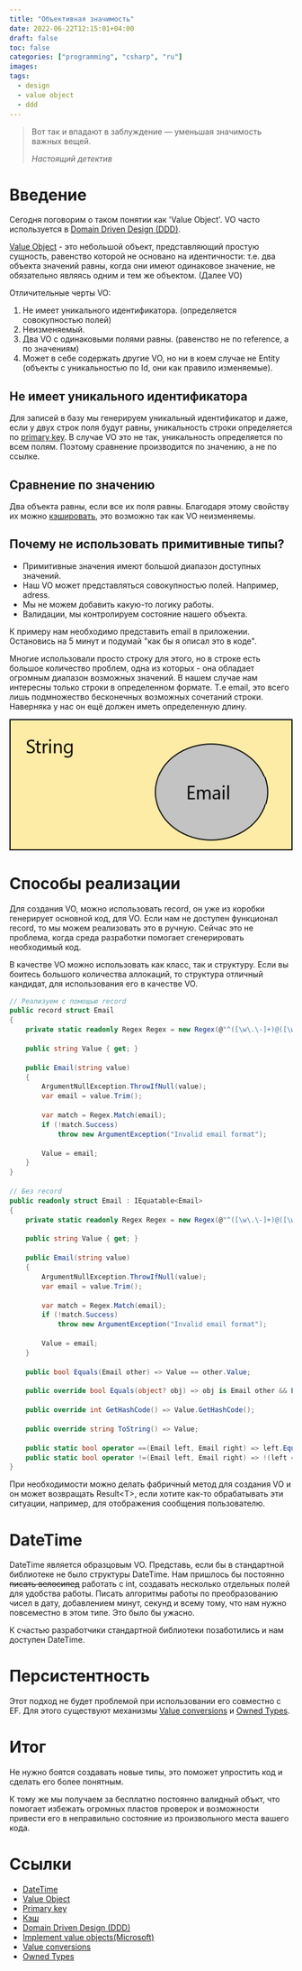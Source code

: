 ```yaml
---
title: "Объективная значимость"
date: 2022-06-22T12:15:01+04:00
draft: false
toc: false
categories: ["programming", "csharp", "ru"]
images:
tags:
  - design
  - value object
  - ddd
---
```


> Вот так и впадают в заблуждение — уменьшая значимость важных вещей.
> 
> *Настоящий детектив*

# Введение

Сегодня поговорим о таком понятии как 'Value Object'. VO часто используется в [Domain Driven Design (DDD)](https://en.wikipedia.org/wiki/Domain-driven_design).

[Value Object](https://en.wikipedia.org/wiki/Value_object#:~:text=In%20computer%20science%2C%20a%20value,money%20or%20a%20date%20range.) - это небольшой объект, представляющий простую сущность, равенство которой не основано на идентичности: т.е. два объекта значений равны, когда они имеют одинаковое значение, не обязательно являясь одним и тем же объектом. (Далее VO)

Отличительные черты VO:
1. Не имеет уникального идентификатора. (определяется совокупностью полей)
2. Неизменяемый.
3. Два VO с одинаковыми полями равны. (равенство не по reference, а по значениям)
4. Может в себе содержать другие VO, но ни в коем случае не Entity (объекты с уникальностью по Id, они как правило изменяемые).

## Не имеет уникального идентификатора

Для записей в базу мы генерируем уникальный идентификатор и даже, если у двух строк поля будут равны, уникальность строки определяется по [primary key](https://en.wikipedia.org/wiki/Primary_key). В случае VO это не так, уникальность определяется по всем полям. Поэтому сравнение производится по значению, а не по ссылке.

## Сравнение по значению

Два объекта равны, если все их поля равны. Благодаря этому свойству их можно [кэшировать](https://ru.wikipedia.org/wiki/%D0%9A%D1%8D%D1%88), это возможно так как VO неизменяемы.

## Почему не использовать примитивные типы? 

* Примитивные значения имеют большой диапазон доступных значений.
* Наш VO может представляться совокупностью полей. Например, adress.
* Мы не можем добавить какую-то логику работы.
* Валидации, мы контролируем состояние нашего объекта.

К примеру нам необходимо представить email в приложении. Остановись на 5 минут и подумай "как бы я описал это в коде".

Многие использовали просто строку для этого, но в строке есть большое количество проблем, одна из которых - она обладает огромным диапазон возможных значений. В нашем случае нам интересны только строки в определенном формате. Т.е email, это всего лишь подмножество бесконечных возможных сочетаний строки. Наверняка у нас он ещё должен иметь определенную длину.

![Subset](string_and_email_subset.png)

# Способы реализации

Для создания VO, можно использовать record, он уже из коробки генерирует основной код, для VO. Если нам не доступен функционал record, то мы можем реализовать это в ручную. Сейчас это не проблема, когда среда разработки помогает сгенерировать необходимый код.

В качестве VO можно использовать как класс, так и структуру. Если вы боитесь большого количества аллокаций, то структура отличный кандидат, для использования его в качестве VO.

```csharp
// Реализуем с помощью record
public record struct Email
{
    private static readonly Regex Regex = new Regex(@"^([\w\.\-]+)@([\w\-]+)((\.(\w){2,3})+)$", RegexOptions.Compiled);

    public string Value { get; }

    public Email(string value)
    {
        ArgumentNullException.ThrowIfNull(value);
        var email = value.Trim();

        var match = Regex.Match(email);
        if (!match.Success)
            throw new ArgumentException("Invalid email format");

        Value = email;
    }
}

// Без record
public readonly struct Email : IEquatable<Email>
{
    private static readonly Regex Regex = new Regex(@"^([\w\.\-]+)@([\w\-]+)((\.(\w){2,3})+)$", RegexOptions.Compiled);

    public string Value { get; }

    public Email(string value)
    {
        ArgumentNullException.ThrowIfNull(value);
        var email = value.Trim();

        var match = Regex.Match(email);
        if (!match.Success)
            throw new ArgumentException("Invalid email format");

        Value = email;
    }

    public bool Equals(Email other) => Value == other.Value;

    public override bool Equals(object? obj) => obj is Email other && Equals(other);

    public override int GetHashCode() => Value.GetHashCode();

    public override string ToString() => Value;

    public static bool operator ==(Email left, Email right) => left.Equals(right);
    public static bool operator !=(Email left, Email right) => !(left == right);
}
```

При необходимости можно делать фабричный метод для создания VO и он может возвращать Result\<T\>, если хотите как-то обрабатывать эти ситуации, например, для отображения сообщения пользователю.

# DateTime

DateTime является образцовым VO. Представь, если бы в стандартной библиотеке не было структуры DateTime. Нам пришлось бы постоянно ~~писать велосипед~~ работать с int, создавать несколько отдельных полей для удобства работы. Писать алгоритмы работы по преобразованию чисел в дату, добавлением минут, секунд и всему тому, что нам нужно повсеместно в этом типе. Это было бы ужасно.

К счастью разработчики стандартной библиотеки позаботились и нам доступен DateTime.

# Персистентность

Этот подход не будет проблемой при использовании его совместно с EF. Для этого существуют механизмы [Value conversions](https://docs.microsoft.com/en-us/ef/core/modeling/value-conversions?tabs=data-annotations) и [Owned Types](https://docs.microsoft.com/en-us/ef/core/modeling/owned-entities).

# Итог

Не нужно боятся создавать новые типы, это поможет упростить код и сделать его более понятным. 

К тому же мы получаем за бесплатно постоянно валидный объкт, что помогает избежать огромных пластов проверок и возможности привести его в неправильно состояние из произвольного места вашего кода.

# Ссылки

* [DateTime](https://github.com/microsoft/referencesource/blob/master/mscorlib/system/datetime.cs)
* [Value Object](https://en.wikipedia.org/wiki/Value_object#:~:text=In%20computer%20science%2C%20a%20value,money%20or%20a%20date%20range.)
* [Primary key](https://en.wikipedia.org/wiki/Primary_key)
* [Кэш](https://ru.wikipedia.org/wiki/%D0%9A%D1%8D%D1%88)
* [Domain Driven Design (DDD)](https://en.wikipedia.org/wiki/Domain-driven_design)
* [Implement value objects(Microsoft)](https://docs.microsoft.com/en-us/dotnet/architecture/microservices/microservice-ddd-cqrs-patterns/implement-value-objects)
* [Value conversions](https://docs.microsoft.com/en-us/ef/core/modeling/value-conversions?tabs=data-annotations)
* [Owned Types](https://docs.microsoft.com/en-us/ef/core/modeling/owned-entities)
